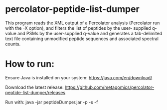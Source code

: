 # percolator-peptide-list-dumper
This program reads the XML output of a Percolator analysis (Percolator run
with the -X option), and filters the list of peptides by the user-
supplied q-value and PSMs by the user-supplied q-value and generates
a tab-delimited text file containing unmodified peptide sequences and
associated spectral counts.

# How to run:
Ensure Java is installed on your system: https://java.com/en/download/

Download the latest release: https://github.com/metagomics/percolator-peptide-list-dumper/releases

Run with: java -jar peptideDumper.jar -p <peptide q-value cutoff> -s <psm q-value cutoff> -f <percolator output XML file>
